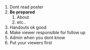 1) Dont read poster
2) **Be prepared**
	1) About 
	2) etc..
3) Handouts ok good
4) Make viewer responsible for follow up
5) Admin when you dont know
6) Put your viewers first
